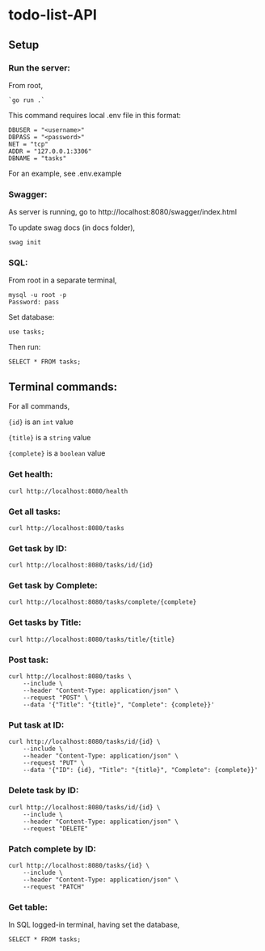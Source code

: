 # todo-list-API

## Setup

### Run the server:
 
From root,

    `go run .`

This command requires local .env file in this format:

```
DBUSER = "<username>"
DBPASS = "<password>"
NET = "tcp"
ADDR = "127.0.0.1:3306"
DBNAME = "tasks"
```

For an example, see .env.example

### Swagger:

As server is running, go to http://localhost:8080/swagger/index.html

To update swag docs (in docs folder),

    swag init

### SQL:

From root in a separate terminal,

    mysql -u root -p
    Password: pass

Set database:

    use tasks;

Then run:

    SELECT * FROM tasks;

## Terminal commands:

For all commands, 

`{id}` is an `int` value

`{title}` is a `string` value

`{complete}` is a `boolean` value


### Get health:
    curl http://localhost:8080/health
    
### Get all tasks:
    curl http://localhost:8080/tasks

### Get task by ID:
    curl http://localhost:8080/tasks/id/{id}

### Get task by Complete:
    curl http://localhost:8080/tasks/complete/{complete}

### Get tasks by Title:
    curl http://localhost:8080/tasks/title/{title}

### Post task:
    curl http://localhost:8080/tasks \
        --include \
        --header "Content-Type: application/json" \
        --request "POST" \
        --data '{"Title": "{title}", "Complete": {complete}}'

### Put task at ID:
    curl http://localhost:8080/tasks/id/{id} \
        --include \
        --header "Content-Type: application/json" \
        --request "PUT" \
        --data '{"ID": {id}, "Title": "{title}", "Complete": {complete}}'

### Delete task by ID:
    curl http://localhost:8080/tasks/id/{id} \
        --include \
        --header "Content-Type: application/json" \
        --request "DELETE"

### Patch complete by ID:
    curl http://localhost:8080/tasks/{id} \
        --include \
        --header "Content-Type: application/json" \
        --request "PATCH"

### Get table:

In SQL logged-in terminal, having set the database,

    SELECT * FROM tasks;